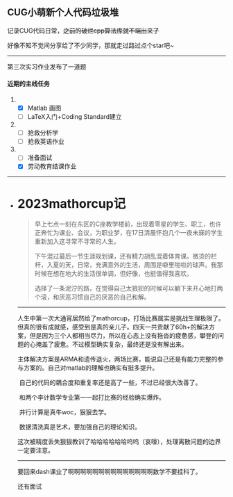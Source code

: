 ##  CUG小萌新个人代码垃圾堆

记录CUG代码日常，~~之前的破烂cpp算法库就不端出来了~~

好像不知不觉间分享给了不少同学，那就走过路过点个star吧~

---

第三次实习作业发布了一道题

#### 近期的主线任务

1. - [x] Matlab 画图
   - [ ] LaTeX入门+Coding Standard建立
2. - [ ] 抢救分析学
   - [ ] 抢救英语作业
3. - [ ] 准备面试
   - [x] 劳动教育结课作业

---

- # 2023mathorcup记

  > 早上七点一刻在东区的C座教学楼前，出现着零星的学生、职工，也许正奔忙为课业、会议，为职业梦，在17日清晨怀抱几个一夜未寐的学生重新加入这寻常不寻常的人生。
  >
  > 下午混过最后一节生涯规划课，还有精力胡乱混着体育课。微烫的栏杆，入夏的天，日常，充满意外的生活，周围是噼里啪啦的球声。我那时候在想在地大的生活很单调，但好像，也挺值得我喜欢。
  >
  > 选择了一条泥泞的路，在觉得自己太狼狈的时候可以躺下来开心地打两个滚，和厌恶习惯自己的厌恶的自己和解。

  ------

  ​	人生中第一次大通宵居然给了mathorcup，打场比赛属实是挑战生理极限了。但真的很有成就感，感受到是真的亲儿子。四天一共贡献了60h+的解决方案，但是因为三个人都相当尽力，所以在心态上没有拖沓的疲惫感，攀登的问题的心掩盖了疲惫。不过模型确实复杂，最终还是没有解出来。

  ​	主体解决方案是ARMA和遗传退火，两场比赛，能说自己还是有能力完整的参与方案的。自己对matlab的理解也确实有挺多提升。

  ​	自己的代码的耦合度和重复率还是高了一些，不过已经很大改善了。

  ​	和两个李计数学专业第一一起打比赛的经验确实爆炸。

  ​	并行计算是真牛woc，狠狠去学。

  ​	数据清洗真是艺术，要加强自己的理论知识。

  ​	这次被精度丢失狠狠教训了哈哈哈哈哈哈呜呜（哀嚎），处理离散问题的边界一定要注意。

  ------

  要回来dash课业了啊啊啊啊啊啊啊啊啊啊啊啊啊啊数学不要挂科了。
  
  还有面试
